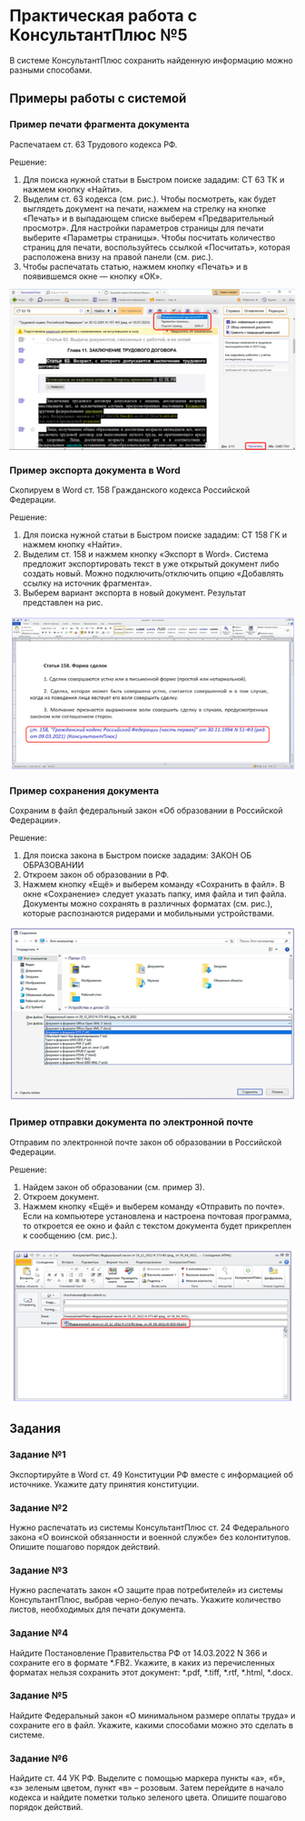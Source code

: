 # Практическая работа с КонсультантПлюс №5

В системе КонсультантПлюс сохранить найденную информацию можно разными способами.
  
## Примеры работы с системой

### Пример печати фрагмента документа

Распечатаем ст. 63 Трудового кодекса РФ.

Решение:

1. Для поиска нужной статьи в Быстром поиске зададим: СТ 63 ТК и нажмем кнопку «Найти».
2. Выделим ст. 63 кодекса (см. рис.). Чтобы посмотреть, как будет выглядеть документ на печати, нажмем на стрелку на кнопке «Печать» и в выпадающем списке выберем «Предварительный просмотр». Для настройки параметров страницы для печати выберите «Параметры страницы». Чтобы посчитать количество страниц для печати, воспользуйтесь ссылкой «Посчитать», которая расположена внизу на правой панели (см. рис.).
3. Чтобы распечатать статью, нажмем кнопку «Печать» и в появившемся окне — кнопку «ОК».

![1](1.png)

### Пример экспорта документа в Word

Скопируем в Word ст. 158 Гражданского кодекса Российской Федерации.

Решение:

1. Для поиска нужной статьи в Быстром поиске зададим: СТ 158 ГК и нажмем кнопку «Найти».
2. Выделим ст. 158 и нажмем кнопку «Экспорт в Word». Система предложит экспортировать текст в уже открытый документ либо создать новый. Можно подключить/отключить опцию «Добавлять ссылку на источник фрагмента».
3. Выберем вариант экспорта в новый документ. Результат представлен на рис.

![2](2.png)

### Пример сохранения документа

Сохраним в файл федеральный закон «Об образовании в Российской Федерации».

Решение:

1. Для поиска закона в Быстром поиске зададим: ЗАКОН ОБ ОБРАЗОВАНИИ
2. Откроем закон об образовании в РФ.
3. Нажмем кнопку «Ещё» и выберем команду «Сохранить в файл». В окне «Сохранение» следует указать папку, имя файла и тип файла. Документы можно сохранять в различных форматах (см. рис.), которые распознаются ридерами и мобильными устройствами.

![3](3.png)

### Пример отправки документа по электронной почте

Отправим по электронной почте закон об образовании в Российской Федерации.

Решение:

1. Найдем закон об образовании (см. пример 3).
2. Откроем документ.
3. Нажмем кнопку «Ещё» и выберем команду «Отправить по почте». Если на компьютере установлена и настроена почтовая программа, то откроется ее окно и файл с текстом документа будет прикреплен к сообщению (см. рис.).

![4](4.png)

## Задания

### Задание №1

Экспортируйте в Word ст. 49 Конституции РФ вместе с информацией об источнике. Укажите дату принятия конституции.

### Задание №2

Нужно распечатать из системы КонсультантПлюс ст. 24 Федерального закона «О воинской обязанности и военной службе» без колонтитулов. Опишите пошагово порядок действий.

### Задание №3

Нужно распечатать закон «О защите прав потребителей» из системы КонсультантПлюс, выбрав черно-белую печать. Укажите количество листов, необходимых для печати документа.

### Задание №4

Найдите Постановление Правительства РФ от 14.03.2022 N 366 и сохраните его в формате *.FB2. Укажите, в каких из перечисленных форматах нельзя сохранить этот документ: *.pdf, *.tiff, *.rtf, *.html, *.docx.

### Задание №5

Найдите Федеральный закон «О минимальном размере оплаты труда» и сохраните его в файл. Укажите, какими способами можно это сделать в системе.

### Задание №6

Найдите ст. 44 УК РФ. Выделите с помощью маркера пункты «а», «б», «з» зеленым цветом, пункт «в» – розовым. Затем перейдите в начало кодекса и найдите пометки только зеленого цвета. Опишите пошагово порядок действий.

